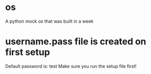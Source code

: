 # os
A python mock os that was built in a week

# username.pass file is created on first setup
Default password is: test 
Make sure you run the setup file first!
